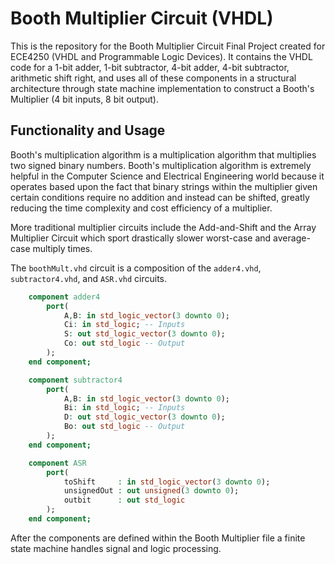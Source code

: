 # Booth Multiplier Circuit (VHDL)

This is the repository for the Booth Multiplier Circuit Final Project created for ECE4250 (VHDL and Programmable Logic Devices). It contains the VHDL code for a 1-bit adder, 1-bit subtractor, 4-bit adder, 4-bit subtractor, arithmetic shift right, and uses all of these components in a structural architecture through state machine implementation to construct a Booth's Multiplier (4 bit inputs, 8 bit output).

## Functionality and Usage

Booth's multiplication algorithm is a multiplication algorithm that multiplies two signed binary numbers. Booth's multiplication algorithm is extremely helpful in the Computer Science and Electrical Engineering world because it operates based upon the fact that binary strings within the multiplier given certain conditions require no addition and instead can be shifted, greatly reducing the time complexity and cost efficiency of a multiplier.

More traditional multiplier circuits include the Add-and-Shift and the Array Multiplier Circuit which sport drastically slower worst-case and average-case multiply times.

The `boothMult.vhd` circuit is a composition of the `adder4.vhd`, `subtractor4.vhd`, and `ASR.vhd` circuits.
```VHDL
	component adder4
		port(
			A,B: in std_logic_vector(3 downto 0);
			Ci: in std_logic; -- Inputs
			S: out std_logic_vector(3 downto 0);
			Co: out std_logic -- Output
		);
	end component;

	component subtractor4
		port(
			A,B: in std_logic_vector(3 downto 0);
			Bi: in std_logic; -- Inputs
			D: out std_logic_vector(3 downto 0);
			Bo: out std_logic -- Output
		);
	end component;

	component ASR
		port(
			toShift     : in std_logic_vector(3 downto 0);
  			unsignedOut : out unsigned(3 downto 0);
			outbit		: out std_logic
		);
	end component;
```
After the components are defined within the Booth Multiplier file a finite state machine handles signal and logic processing.

